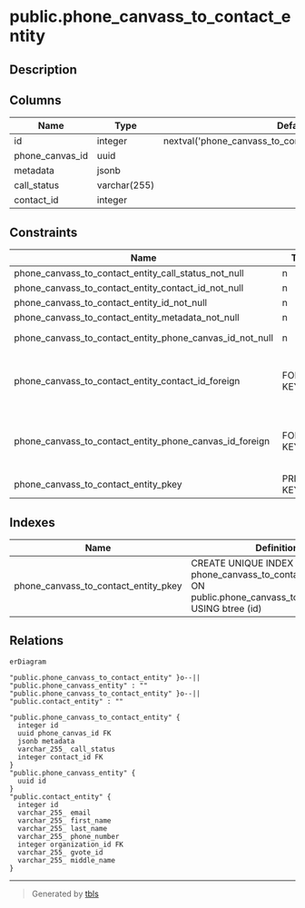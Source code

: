 # public.phone_canvass_to_contact_entity

## Description

## Columns

| Name            | Type         | Default                                                     | Nullable | Children | Parents                                                       | Comment |
| --------------- | ------------ | ----------------------------------------------------------- | -------- | -------- | ------------------------------------------------------------- | ------- |
| id              | integer      | nextval('phone_canvass_to_contact_entity_id_seq'::regclass) | false    |          |                                                               |         |
| phone_canvas_id | uuid         |                                                             | false    |          | [public.phone_canvass_entity](public.phone_canvass_entity.md) |         |
| metadata        | jsonb        |                                                             | false    |          |                                                               |         |
| call_status     | varchar(255) |                                                             | false    |          |                                                               |         |
| contact_id      | integer      |                                                             | false    |          | [public.contact_entity](public.contact_entity.md)             |         |

## Constraints

| Name                                                     | Type        | Definition                                                                          |
| -------------------------------------------------------- | ----------- | ----------------------------------------------------------------------------------- |
| phone_canvass_to_contact_entity_call_status_not_null     | n           | NOT NULL call_status                                                                |
| phone_canvass_to_contact_entity_contact_id_not_null      | n           | NOT NULL contact_id                                                                 |
| phone_canvass_to_contact_entity_id_not_null              | n           | NOT NULL id                                                                         |
| phone_canvass_to_contact_entity_metadata_not_null        | n           | NOT NULL metadata                                                                   |
| phone_canvass_to_contact_entity_phone_canvas_id_not_null | n           | NOT NULL phone_canvas_id                                                            |
| phone_canvass_to_contact_entity_contact_id_foreign       | FOREIGN KEY | FOREIGN KEY (contact_id) REFERENCES contact_entity(id) ON UPDATE CASCADE            |
| phone_canvass_to_contact_entity_phone_canvas_id_foreign  | FOREIGN KEY | FOREIGN KEY (phone_canvas_id) REFERENCES phone_canvass_entity(id) ON UPDATE CASCADE |
| phone_canvass_to_contact_entity_pkey                     | PRIMARY KEY | PRIMARY KEY (id)                                                                    |

## Indexes

| Name                                 | Definition                                                                                                          |
| ------------------------------------ | ------------------------------------------------------------------------------------------------------------------- |
| phone_canvass_to_contact_entity_pkey | CREATE UNIQUE INDEX phone_canvass_to_contact_entity_pkey ON public.phone_canvass_to_contact_entity USING btree (id) |

## Relations

```mermaid
erDiagram

"public.phone_canvass_to_contact_entity" }o--|| "public.phone_canvass_entity" : ""
"public.phone_canvass_to_contact_entity" }o--|| "public.contact_entity" : ""

"public.phone_canvass_to_contact_entity" {
  integer id
  uuid phone_canvas_id FK
  jsonb metadata
  varchar_255_ call_status
  integer contact_id FK
}
"public.phone_canvass_entity" {
  uuid id
}
"public.contact_entity" {
  integer id
  varchar_255_ email
  varchar_255_ first_name
  varchar_255_ last_name
  varchar_255_ phone_number
  integer organization_id FK
  varchar_255_ gvote_id
  varchar_255_ middle_name
}
```

---

> Generated by [tbls](https://github.com/k1LoW/tbls)
